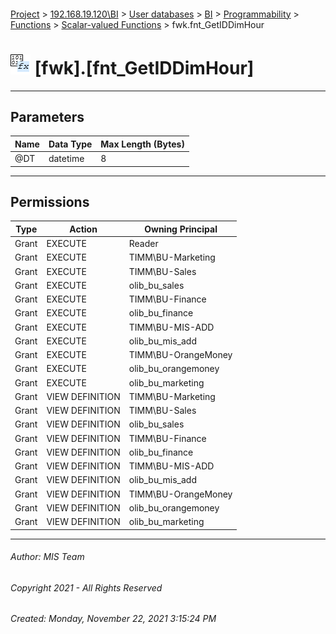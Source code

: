 #### 

[Project](../../../../../../index.md) > [192.168.19.120\\BI](../../../../../index.md) > [User databases](../../../../index.md) > [BI](../../../index.md) > [Programmability](../../index.md) > [Functions](../index.md) > [Scalar-valued Functions](Scalar-valued_Functions.md) > fwk.fnt_GetIDDimHour

# ![Scalar-valued Functions](../../../../../../Images/Function_Scalar32.png) [fwk].[fnt_GetIDDimHour]

---

## <a name="#parameters"></a>Parameters

| Name | Data Type | Max Length (Bytes) |
|---|---|---|
| @DT | datetime | 8 |


---

## <a name="#permissions"></a>Permissions

| Type | Action | Owning Principal |
|---|---|---|
| Grant | EXECUTE | Reader |
| Grant | EXECUTE | TIMM\\BU-Marketing |
| Grant | EXECUTE | TIMM\\BU-Sales |
| Grant | EXECUTE | olib_bu_sales |
| Grant | EXECUTE | TIMM\\BU-Finance |
| Grant | EXECUTE | olib_bu_finance |
| Grant | EXECUTE | TIMM\\BU-MIS-ADD |
| Grant | EXECUTE | olib_bu_mis_add |
| Grant | EXECUTE | TIMM\\BU-OrangeMoney |
| Grant | EXECUTE | olib_bu_orangemoney |
| Grant | EXECUTE | olib_bu_marketing |
| Grant | VIEW DEFINITION | TIMM\\BU-Marketing |
| Grant | VIEW DEFINITION | TIMM\\BU-Sales |
| Grant | VIEW DEFINITION | olib_bu_sales |
| Grant | VIEW DEFINITION | TIMM\\BU-Finance |
| Grant | VIEW DEFINITION | olib_bu_finance |
| Grant | VIEW DEFINITION | TIMM\\BU-MIS-ADD |
| Grant | VIEW DEFINITION | olib_bu_mis_add |
| Grant | VIEW DEFINITION | TIMM\\BU-OrangeMoney |
| Grant | VIEW DEFINITION | olib_bu_orangemoney |
| Grant | VIEW DEFINITION | olib_bu_marketing |


---

###### Author:  MIS Team

###### Copyright 2021 - All Rights Reserved

###### Created: Monday, November 22, 2021 3:15:24 PM

